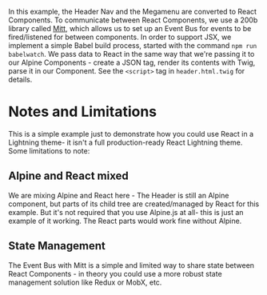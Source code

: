 In this example, the Header Nav and the Megamenu are converted to React Components.
To communicate between React Components, we use a 200b library called [Mitt](https://github.com/developit/mitt), which allows us to set up an Event Bus for events to be fired/listened for between components.
In order to support JSX, we implement a simple Babel build process, started with the command `npm run babelwatch`.
We pass data to React in the same way that we're passing it to our Alpine Components - create a JSON tag, render its contents with Twig, parse it in our Component. See the `<script>` tag in `header.html.twig` for details.

# Notes and Limitations
This is a simple example just to demonstrate how you could use React in a Lightning theme- it isn't a full production-ready React Lightning theme. Some limitations to note:

## Alpine and React mixed
We are mixing Alpine and React here - The Header is still an Alpine component, but parts of its child tree are created/managed by React for this example. But it's not required that you use Alpine.js at all- this is just an example of it working. The React parts would work fine without Alpine.

## State Management
The Event Bus with Mitt is a simple and limited way to share state between React Components - in theory you could use a more robust state management solution like Redux or MobX, etc.
